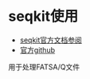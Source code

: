 # seqkit使用
- [seqkit官方文档参阅](https://bioinf.shenwei.me/seqkit/)
- [官方github](https://github.com/shenwei356/seqkit)

用于处理FATSA/Q文件